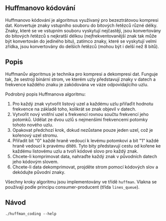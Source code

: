 ## Huffmanovo kódování
Huffmanovo kódování je algoritmus využívaný pro bezeztrátovou kompresi dat. Konvertuje znaky vstupního souboru do bitových řetězců různé délky. Znaky, které se ve vstupním souboru vyskytují nejčastěji, jsou konvertovány do bitových řetězců s nejkratší délkou (nejfrekventovanější znak tak může být konvertován do jediného bitu), zatímco znaky, které se vyskytují velmi zřídka, jsou konvertovány do delších řetězců (mohou být i delší než 8 bitů). 

## Popis
Huffmanův algoritmus je technika pro kompresi a dekompresi dat. Funguje tak, že sestrojí binární strom, ve kterém uzly představují znaky v datech a frekvence každého znaku je zakódována ve váze odpovídajícího uzlu.

Podrobný popis Huffmanova algoritmu:

1. Pro každý znak vytvořit listový uzel a každému uzlu přiřaďit hodnotu frekvence na základě toho, kolikrát se znak objevil v datech.
2. Vytvořit nový vnitřní uzel s frekvencí rovnou součtu frekvencí jeho potomků. Udělat ze dvou uzlů s nejmenšími frekvencemi potomky tohoto nového uzlu.
3. Opakovat předchozí krok, dokud nezůstane pouze jeden uzel, což je kořenový uzel stromu.
4. Přiřadit bit "0" každé hraně vedoucí k levému potomkovi a bit "1" každé hraně vedoucí k pravému dítěti. Tyto bity představují cestu od kořene ke každému listovému uzlu a tvoří kódové slovo pro každý znak.
5. Chcete-li komprimovat data, nahraďte každý znak v původních datech jeho kódovým slovem.
6. Chcete-li data dekomprimovat, projděte strom pomocí kódových slov a dekódujte původní znaky.

Všechny kroky algoritmu jsou implementovány ve třídě `huffman`.
Vlakna se používají podle principu consumer-producent (třída `lines_queue`).

## Návod
`./huffman_coding --help`
